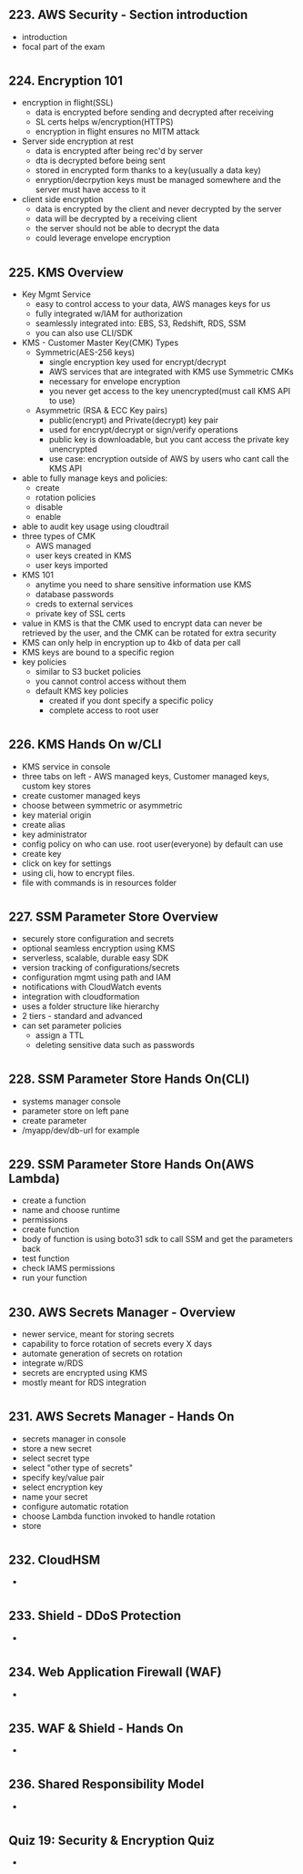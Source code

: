 ## 223. AWS Security - Section introduction

- introduction
- focal part of the exam

#

## 224. Encryption 101

- encryption in flight(SSL)
  - data is encrypted before sending and decrypted after receiving
  - SL certs helps w/encryption(HTTPS)
  - encryption in flight ensures no MITM attack
- Server side encryption at rest
  - data is encrypted after being rec'd by server
  - dta is decrypted before being sent
  - stored in encrypted form thanks to a key(usually a data key)
  - enryption/decrpytion keys must be managed somewhere and the server must have access to it
- client side encryption
  - data is encrypted by the client and never decrypted by the server
  - data will be decrypted by a receiving client
  - the server should not be able to decrypt the data
  - could leverage envelope encryption

#

## 225. KMS Overview

- Key Mgmt Service
  - easy to control access to your data, AWS manages keys for us
  - fully integrated w/IAM for authorization
  - seamlessly integrated into: EBS, S3, Redshift, RDS, SSM
  - you can also use CLI/SDK
- KMS - Customer Master Key(CMK) Types
  - Symmetric(AES-256 keys)
    - single encryption key used for encrypt/decrypt
    - AWS services that are integrated with KMS use Symmetric CMKs
    - necessary for envelope encryption
    - you never get access to the key unencrypted(must call KMS API to use)
  - Asymmetric (RSA & ECC Key pairs)
    - public(encrypt) and Private(decrypt) key pair
    - used for encrypt/decrypt or sign/verify operations
    - public key is downloadable, but you cant access the private key unencrypted
    - use case: encryption outside of AWS by users who cant call the KMS API
- able to fully manage keys and policies:
  - create
  - rotation policies
  - disable
  - enable
- able to audit key usage using cloudtrail
- three types of CMK
  - AWS managed
  - user keys created in KMS
  - user keys imported
- KMS 101
  - anytime you need to share sensitive information use KMS
  - database passwords
  - creds to external services
  - private key of SSL certs
- value in KMS is that the CMK used to encrypt data can never be retrieved by the user, and the CMK can be rotated for extra security
- KMS can only help in encryption up to 4kb of data per call
- KMS keys are bound to a specific region
- key policies
  - similar to S3 bucket policies
  - you cannot control access without them
  - default KMS key policies
    - created if you dont specify a specific policy
    - complete access to root user

#

## 226. KMS Hands On w/CLI

- KMS service in console
- three tabs on left - AWS managed keys, Customer managed keys, custom key stores
- create customer managed keys
- choose between symmetric or asymmetric
- key material origin
- create alias
- key administrator
- config policy on who can use. root user(everyone) by default can use
- create key
- click on key for settings
- using cli, how to encrypt files.
- file with commands is in resources folder

#

## 227. SSM Parameter Store Overview

- securely store configuration and secrets
- optional seamless encryption using KMS
- serverless, scalable, durable easy SDK
- version tracking of configurations/secrets
- configuration mgmt using path and IAM
- notifications with CloudWatch events
- integration with cloudformation
- uses a folder structure like hierarchy
- 2 tiers - standard and advanced
- can set parameter policies
  - assign a TTL
  - deleting sensitive data such as passwords

#

## 228. SSM Parameter Store Hands On(CLI)

- systems manager console
- parameter store on left pane
- create parameter
- /myapp/dev/db-url for example

#

## 229. SSM Parameter Store Hands On(AWS Lambda)

- create a function
- name and choose runtime
- permissions
- create function
- body of function is using boto31 sdk to call SSM and get the parameters back
- test function
- check IAMS permissions
- run your function

#

## 230. AWS Secrets Manager - Overview

- newer service, meant for storing secrets
- capability to force rotation of secrets every X days
- automate generation of secrets on rotation
- integrate w/RDS
- secrets are encrypted using KMS
- mostly meant for RDS integration

#

## 231. AWS Secrets Manager - Hands On

- secrets manager in console
- store a new secret
- select secret type
- select "other type of secrets"
- specify key/value pair
- select encryption key
- name your secret
- configure automatic rotation
- choose Lambda function invoked to handle rotation
- store

#

## 232. CloudHSM

-

#

## 233. Shield - DDoS Protection

-

#

## 234. Web Application Firewall (WAF)

-

#

## 235. WAF & Shield - Hands On

-

#

## 236. Shared Responsibility Model

-

#

## Quiz 19: Security & Encryption Quiz

-

#
